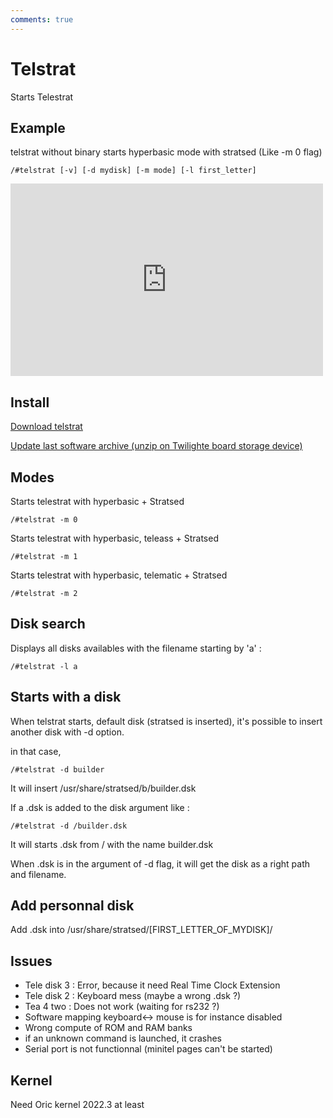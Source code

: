 ```yaml
---
comments: true
---
```

# Telstrat

Starts Telestrat

## Example

telstrat without binary starts hyperbasic mode with stratsed (Like -m 0 flag)

```code
/#telstrat [-v] [-d mydisk] [-m mode] [-l first_letter]
```

<iframe width="500" height="308" src="https://www.youtube.com/embed/9n0x8EYgBJM" title="Twilighte board : Start Telestrat, hyperbasic, stratsed, teleass, telematic" frameborder="0" allow="accelerometer; autoplay; clipboard-write; encrypted-media; gyroscope; picture-in-picture; web-share" allowfullscreen></iframe>

## Install

[Download telstrat](https://repo.orix.oric.org/dists/official/tgz/6502/telstrat.tgz)

[Update last software archive (unzip on Twilighte board storage device) ](https://repo.orix.oric.org/dists/official/tgz/6502/softwares.tgz)

## Modes

Starts telestrat with hyperbasic + Stratsed

```code
/#telstrat -m 0
```

Starts telestrat with hyperbasic, teleass + Stratsed

```code
/#telstrat -m 1
```

Starts telestrat with hyperbasic, telematic + Stratsed

```code
/#telstrat -m 2
```

## Disk search

Displays all disks availables with the filename starting by 'a' :

```code
/#telstrat -l a
```

## Starts with a disk

When telstrat starts, default disk (stratsed is inserted), it's possible to insert another disk with -d option.

in that case,

```code
/#telstrat -d builder
```

It will insert /usr/share/stratsed/b/builder.dsk

If a .dsk is added to the disk argument like :

```code
/#telstrat -d /builder.dsk
```

It will starts .dsk from / with the name builder.dsk

When .dsk is in the argument of -d flag, it will get the disk as a right path and filename.

## Add personnal disk

Add .dsk into /usr/share/stratsed/[FIRST_LETTER_OF_MYDISK]/

## Issues

* Tele disk 3 : Error, because it need Real Time Clock Extension
* Tele disk 2 : Keyboard mess (maybe a wrong .dsk ?)
* Tea 4 two : Does not work (waiting for rs232 ?)
* Software mapping keyboard<-> mouse is for instance disabled
* Wrong compute of ROM and RAM banks
* if an unknown command is launched, it crashes
* Serial port is not functionnal (minitel pages can't be started)

## Kernel

Need Oric kernel 2022.3 at least
